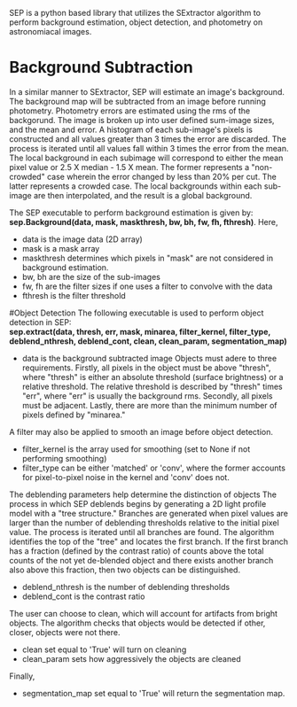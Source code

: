 SEP is a python based library that utilizes the SExtractor algorithm to perform background estimation, object detection, and photometry on astronomiacal images.

# Background Subtraction
In a similar manner to SExtractor, SEP will estimate an image's background. The background map will be subtracted from an image before running photometry. Photometry errors are estimated using the rms of the backgorund. The image is broken up into user defined sum-image sizes, and the mean and error. A histogram of each sub-image's pixels is constructed and all values greater than 3 times the error are discarded. The process is iterated until all values fall within 3 times the error from the mean. The local background in each subimage will correspond to either the mean pixel value or 2.5 X median - 1.5 X mean. The former represents a "non-crowded" case wherein the error changed by less than 20% per cut. The latter represents a crowded case. The local backgrounds within each sub-image are then interpolated, and the result is a global background. 

The SEP executable to perform background estimation is given by:   
**sep.Background(data, mask, maskthresh, bw, bh, fw, fh, fthresh)**.
Here,
* data is the image data (2D array)
* mask is a mask array
* maskthresh determines which pixels in "mask" are not considered in background estimation. 
* bw, bh are the size of the sub-images
* fw, fh are the filter sizes if one uses a filter to convolve with the data
* fthresh is the filter threshold

#Object Detection
The following executable is used to perform object detection in SEP:   
**sep.extract(data, thresh, err, mask, minarea, filter_kernel, filter_type, deblend_nthresh, deblend_cont, clean, clean_param, segmentation_map)**   
* data is the background subtracted image
Objects must adere to three requirements. Firstly, all pixels in the object must be above "thresh", where "thresh" is either an absolute threshold (surface brightness) or a relative threshold. The relative threshold is described by "thresh" times "err", where "err" is usually the background rms. Secondly, all pixels must be adjacent. Lastly, there are more than the minimum number of pixels defined by "minarea." 

A filter may also be applied to smooth an image before object detection. 
* filter_kernel is the array used for smoothing (set to None if not performing smoothing)
* filter_type can be either 'matched' or 'conv', where the former accounts for pixel-to-pixel noise in the kernel and 'conv' does not. 
 
The deblending parameters help determine the distinction of objects The process in which SEP deblends begins by generating a 2D light profile model with a "tree structure." Branches are generated when pixel values are larger than the number of deblending thresholds relative to the initial pixel value. The process is iterated until all branches are found. The algorithm identifies the top of the "tree" and locates the first branch. If the first branch has a fraction (defined by the contrast ratio) of counts above the total counts of the not yet de-blended object and there exists another branch also above this fraction, then two objects can be distinguished.
* deblend_nthresh is the number of deblending thresholds
* deblend_cont is the contrast ratio

The user can choose to clean, which will account for artifacts from bright objects. The algorithm checks that objects would be detected if other, closer, objects were not there. 
* clean set equal to 'True' will turn on cleaning
* clean_param sets how aggressively the objects are cleaned

Finally,
* segmentation_map set equal to 'True' will return the segmentation map. 